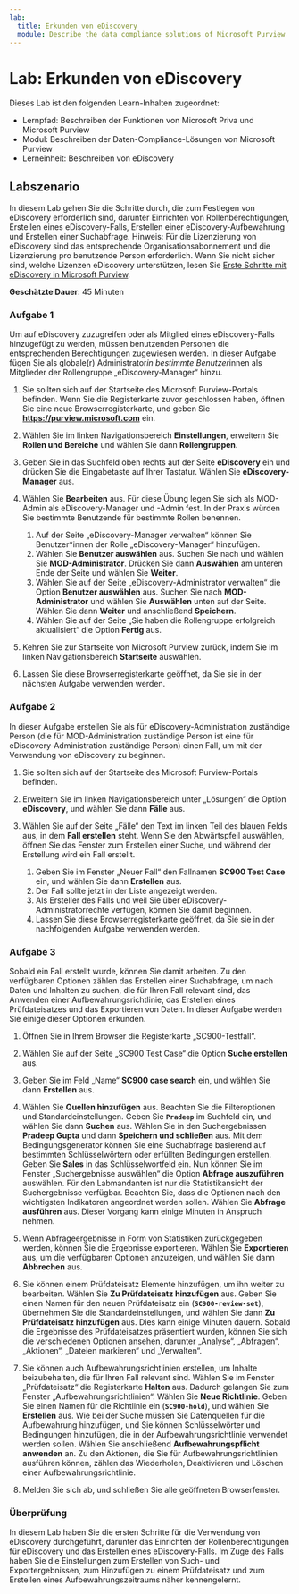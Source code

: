 ```yaml
---
lab:
  title: Erkunden von eDiscovery
  module: Describe the data compliance solutions of Microsoft Purview
---
```


# Lab: Erkunden von eDiscovery

Dieses Lab ist den folgenden Learn-Inhalten zugeordnet:

- Lernpfad: Beschreiben der Funktionen von Microsoft Priva und Microsoft Purview
- Modul: Beschreiben der Daten-Compliance-Lösungen von Microsoft Purview
- Lerneinheit: Beschreiben von eDiscovery

## Labszenario

In diesem Lab gehen Sie die Schritte durch, die zum Festlegen von eDiscovery erforderlich sind, darunter Einrichten von Rollenberechtigungen, Erstellen eines eDiscovery-Falls, Erstellen einer eDiscovery-Aufbewahrung und Erstellen einer Suchabfrage.  Hinweis:  Für die Lizenzierung von eDiscovery sind das entsprechende Organisationsabonnement und die Lizenzierung pro benutzende Person erforderlich. Wenn Sie nicht sicher sind, welche Lizenzen eDiscovery unterstützen, lesen Sie [Erste Schritte mit eDiscovery in Microsoft Purview](https://docs.microsoft.com/microsoft-365/compliance/get-started-core-ediscovery?view=o365-worldwide).

**Geschätzte Dauer**: 45 Minuten

### Aufgabe 1

Um auf eDiscovery zuzugreifen oder als Mitglied eines eDiscovery-Falls hinzugefügt zu werden, müssen benutzenden Personen die entsprechenden Berechtigungen zugewiesen werden. In dieser Aufgabe fügen Sie als globale(r) Administrator*in bestimmte Benutzer*innen als Mitglieder der Rollengruppe „eDiscovery-Manager“ hinzu.

1. Sie sollten sich auf der Startseite des Microsoft Purview-Portals befinden.  Wenn Sie die Registerkarte zuvor geschlossen haben, öffnen Sie eine neue Browserregisterkarte, und geben Sie **https://purview.microsoft.com** ein.

1. Wählen Sie im linken Navigationsbereich **Einstellungen**, erweitern Sie **Rollen und Bereiche** und wählen Sie dann **Rollengruppen**.

1. Geben Sie in das Suchfeld oben rechts auf der Seite **eDiscovery** ein und drücken Sie die Eingabetaste auf Ihrer Tastatur.  Wählen Sie **eDiscovery-Manager** aus.

1. Wählen Sie **Bearbeiten** aus. Für diese Übung legen Sie sich als MOD-Admin als eDiscovery-Manager und -Admin fest.  In der Praxis würden Sie bestimmte Benutzende für bestimmte Rollen benennen.
    1. Auf der Seite „eDiscovery-Manager verwalten“ können Sie Benutzer*innen der Rolle „eDiscovery-Manager“ hinzufügen.
    1. Wählen Sie **Benutzer auswählen** aus. Suchen Sie nach und wählen Sie **MOD-Administrator**. Drücken Sie dann **Auswählen** am unteren Ende der Seite und wählen Sie **Weiter**.
    1. Wählen Sie auf der Seite „eDiscovery-Administrator verwalten“ die Option **Benutzer auswählen** aus. Suchen Sie nach **MOD-Administrator** und wählen Sie **Auswählen** unten auf der Seite. Wählen Sie dann **Weiter** und anschließend **Speichern**.
    1. Wählen Sie auf der Seite „Sie haben die Rollengruppe erfolgreich aktualisiert“ die Option **Fertig** aus.

1. Kehren Sie zur Startseite von Microsoft Purview zurück, indem Sie im linken Navigationsbereich **Startseite** auswählen.

1. Lassen Sie diese Browserregisterkarte geöffnet, da Sie sie in der nächsten Aufgabe verwenden werden.

### Aufgabe 2

In dieser Aufgabe erstellen Sie als für eDiscovery-Administration zuständige Person (die für MOD-Administration zuständige Person ist eine für eDiscovery-Administration zuständige Person) einen Fall, um mit der Verwendung von eDiscovery zu beginnen.

1. Sie sollten sich auf der Startseite des Microsoft Purview-Portals befinden.

1. Erweitern Sie im linken Navigationsbereich unter „Lösungen“ die Option **eDiscovery**, und wählen Sie dann **Fälle** aus.

1. Wählen Sie auf der Seite „Fälle“ den Text im linken Teil des blauen Felds aus, in dem **Fall erstellen** steht.  Wenn Sie den Abwärtspfeil auswählen, öffnen Sie das Fenster zum Erstellen einer Suche, und während der Erstellung wird ein Fall erstellt.
    1. Geben Sie im Fenster „Neuer Fall“ den Fallnamen **SC900 Test Case** ein, und wählen Sie dann **Erstellen** aus.
    1. Der Fall sollte jetzt in der Liste angezeigt werden.
    1. Als Ersteller des Falls und weil Sie über eDiscovery-Administratorrechte verfügen, können Sie damit beginnen.  
    1. Lassen Sie diese Browserregisterkarte geöffnet, da Sie sie in der nachfolgenden Aufgabe verwenden werden.

### Aufgabe 3

Sobald ein Fall erstellt wurde, können Sie damit arbeiten. Zu den verfügbaren Optionen zählen das Erstellen einer Suchabfrage, um nach Daten und Inhalten zu suchen, die für Ihren Fall relevant sind, das Anwenden einer Aufbewahrungsrichtlinie, das Erstellen eines Prüfdateisatzes und das Exportieren von Daten. In dieser Aufgabe werden Sie einige dieser Optionen erkunden.

1. Öffnen Sie in Ihrem Browser die Registerkarte „SC900-Testfall“.

1. Wählen Sie auf der Seite „SC900 Test Case“ die Option **Suche erstellen** aus.

1. Geben Sie im Feld „Name“ **SC900 case search** ein, und wählen Sie dann **Erstellen** aus.

1. Wählen Sie **Quellen hinzufügen** aus. Beachten Sie die Filteroptionen und Standardeinstellungen. Geben Sie **`Pradeep`** im Suchfeld ein, und wählen Sie dann **Suchen** aus. Wählen Sie in den Suchergebnissen **Pradeep Gupta** und dann **Speichern und schließen** aus. Mit dem Bedingungsgenerator können Sie eine Suchabfrage basierend auf bestimmten Schlüsselwörtern oder erfüllten Bedingungen erstellen. Geben Sie **Sales** in das Schlüsselwortfeld ein. Nun können Sie im Fenster „Suchergebnisse auswählen“ die Option **Abfrage auszuführen** auswählen. Für den Labmandanten ist nur die Statistikansicht der Suchergebnisse verfügbar. Beachten Sie, dass die Optionen nach den wichtigsten Indikatoren angeordnet werden sollen. Wählen Sie **Abfrage ausführen** aus.  Dieser Vorgang kann einige Minuten in Anspruch nehmen.

1. Wenn Abfrageergebnisse in Form von Statistiken zurückgegeben werden, können Sie die Ergebnisse exportieren.  Wählen Sie **Exportieren** aus, um die verfügbaren Optionen anzuzeigen, und wählen Sie dann **Abbrechen** aus.

1. Sie können einem Prüfdateisatz Elemente hinzufügen, um ihn weiter zu bearbeiten.  Wählen Sie **Zu Prüfdateisatz hinzufügen** aus. Geben Sie einen Namen für den neuen Prüfdateisatz ein (**`SC900-review-set`**), übernehmen Sie die Standardeinstellungen, und wählen Sie dann **Zu Prüfdateisatz hinzufügen** aus. Dies kann einige Minuten dauern. Sobald die Ergebnisse des Prüfdateisatzes präsentiert wurden, können Sie sich die verschiedenen Optionen ansehen, darunter „Analyse“, „Abfragen“, „Aktionen“, „Dateien markieren“ und „Verwalten“.

1. Sie können auch Aufbewahrungsrichtlinien erstellen, um Inhalte beizubehalten, die für Ihren Fall relevant sind. Wählen Sie im Fenster „Prüfdateisatz“ die Registerkarte **Halten** aus.  Dadurch gelangen Sie zum Fenster „Aufbewahrungsrichtlinien“. Wählen Sie **Neue Richtlinie**.  Geben Sie einen Namen für die Richtlinie ein (**`SC900-hold`**), und wählen Sie **Erstellen** aus.  Wie bei der Suche müssen Sie Datenquellen für die Aufbewahrung hinzufügen, und Sie können Schlüsselwörter und Bedingungen hinzufügen, die in der Aufbewahrungsrichtlinie verwendet werden sollen. Wählen Sie anschließend **Aufbewahrungspflicht anwenden** an.  Zu den Aktionen, die Sie für Aufbewahrungsrichtlinien ausführen können, zählen das Wiederholen, Deaktivieren und Löschen einer Aufbewahrungsrichtlinie.

1. Melden Sie sich ab, und schließen Sie alle geöffneten Browserfenster.

### Überprüfung

In diesem Lab haben Sie die ersten Schritte für die Verwendung von eDiscovery durchgeführt, darunter das Einrichten der Rollenberechtigungen für eDiscovery und das Erstellen eines eDiscovery-Falls.  Im Zuge des Falls haben Sie die Einstellungen zum Erstellen von Such- und Exportergebnissen, zum Hinzufügen zu einem Prüfdateisatz und zum Erstellen eines Aufbewahrungszeitraums näher kennengelernt.
